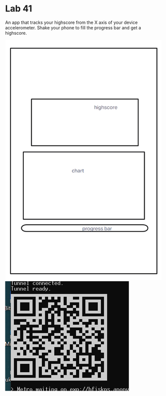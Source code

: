 # Lab 41

An app that tracks your highscore from the X axis of your device accelerometer.
Shake your phone to fill the progress bar and get a highscore.

![UML](./assets/UML.png)
![QR](./assets/QRCode.png)
